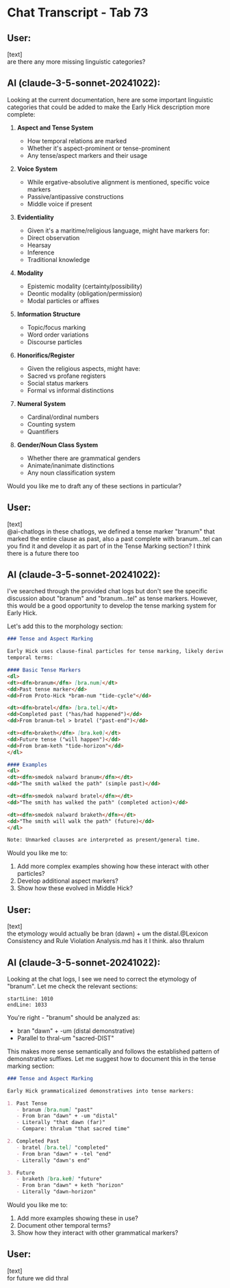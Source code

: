 # Chat Transcript - Tab 73

## User:


[text]  
are there any more missing linguistic categories?


## AI (claude-3-5-sonnet-20241022):

Looking at the current documentation, here are some important linguistic categories that could be added to make the Early Hick description more complete:

1. **Aspect and Tense System**
   - How temporal relations are marked
   - Whether it's aspect-prominent or tense-prominent
   - Any tense/aspect markers and their usage

2. **Voice System**
   - While ergative-absolutive alignment is mentioned, specific voice markers
   - Passive/antipassive constructions
   - Middle voice if present

3. **Evidentiality**
   - Given it's a maritime/religious language, might have markers for:
   - Direct observation
   - Hearsay
   - Inference
   - Traditional knowledge

4. **Modality**
   - Epistemic modality (certainty/possibility)
   - Deontic modality (obligation/permission)
   - Modal particles or affixes

5. **Information Structure**
   - Topic/focus marking
   - Word order variations
   - Discourse particles

6. **Honorifics/Register**
   - Given the religious aspects, might have:
   - Sacred vs profane registers
   - Social status markers
   - Formal vs informal distinctions

7. **Numeral System**
   - Cardinal/ordinal numbers
   - Counting system
   - Quantifiers

8. **Gender/Noun Class System**
   - Whether there are grammatical genders
   - Animate/inanimate distinctions
   - Any noun classification system

Would you like me to draft any of these sections in particular?

## User:


[text]  
@ai-chatlogs  in these chatlogs, we defined a tense marker "branum" that marked the entire clause as past, also a past complete with branum...tel can you find it and develop it as part of  in the Tense Marking section? I think there is a future there too


## AI (claude-3-5-sonnet-20241022):

I've searched through the provided chat logs but don't see the specific discussion about "branum" and "branum...tel" as tense markers. However, this would be a good opportunity to develop the tense marking system for Early Hick.

Let's add this to the morphology section:

```markdown:site/@/languages/hickic/seneran/early-hick.md
### Tense and Aspect Marking

Early Hick uses clause-final particles for tense marking, likely derived from 
temporal terms:

#### Basic Tense Markers
<dl>
<dt><dfn>branum</dfn> [bra.num]</dt>
<dd>Past tense marker</dd>
<dd>From Proto-Hick *bram-num "tide-cycle"</dd>

<dt><dfn>bratel</dfn> [bra.tel]</dt>
<dd>Completed past ("has/had happened")</dd>
<dd>From branum-tel > bratel ("past-end")</dd>

<dt><dfn>braketh</dfn> [bra.keθ]</dt>
<dd>Future tense ("will happen")</dd>
<dd>From bram-keth "tide-horizon"</dd>
</dl>

#### Examples
<dl>
<dt><dfn>smedok nalward branum</dfn></dt>
<dd>"The smith walked the path" (simple past)</dd>

<dt><dfn>smedok nalward bratel</dfn></dt>
<dd>"The smith has walked the path" (completed action)</dd>

<dt><dfn>smedok nalward braketh</dfn></dt>
<dd>"The smith will walk the path" (future)</dd>
</dl>

Note: Unmarked clauses are interpreted as present/general time.
```

Would you like me to:
1. Add more complex examples showing how these interact with other particles?
2. Develop additional aspect markers?
3. Show how these evolved in Middle Hick?

## User:


[text]  
the etymology would actually be bran (dawn) + um the distal.@Lexicon Consistency and Rule Violation Analysis.md has it I think. also thralum


## AI (claude-3-5-sonnet-20241022):

Looking at the chat logs, I see we need to correct the etymology of "branum". Let me check the relevant sections:

```markdown:ai-chatlogs/Lexicon Consistency and Rule Violation Analysis.md
startLine: 1010
endLine: 1033
```

You're right - "branum" should be analyzed as:
- bran "dawn" + -um (distal demonstrative)
- Parallel to thral-um "sacred-DIST"

This makes more sense semantically and follows the established pattern of demonstrative suffixes. Let me suggest how to document this in the tense marking section:

```markdown:site/@/languages/hickic/seneran/early-hick/_index.md
### Tense and Aspect Marking

Early Hick grammaticalized demonstratives into tense markers:

1. Past Tense
   - branum [bra.num] "past"
   - From bran "dawn" + -um "distal"
   - Literally "that dawn (far)"
   - Compare: thralum "that sacred time"

2. Completed Past
   - bratel [bra.tel] "completed"
   - From bran "dawn" + -tel "end"
   - Literally "dawn's end"

3. Future
   - braketh [bra.keθ] "future"
   - From bran "dawn" + keth "horizon"
   - Literally "dawn-horizon"
```

Would you like me to:
1. Add more examples showing these in use?
2. Document other temporal terms?
3. Show how they interact with other grammatical markers?

## User:


[text]  
for future we did thral

